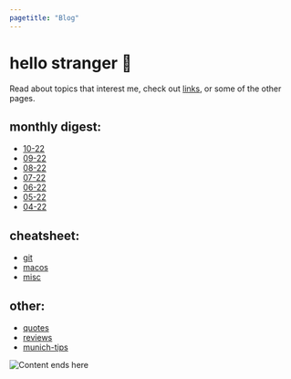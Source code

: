 ```yaml
---
pagetitle: "Blog"
---
```


# hello stranger &#128075;

Read about
topics that interest me, check out [links](./links.html), or some of the
other pages.

## monthly digest:

- [10-22](10-22.html)
- [09-22](09-22.html)
- [08-22](08-22.html)
- [07-22](07-22.html)
- [06-22](06-22.html)
- [05-22](05-22.html)
- [04-22](04-22.html)

## cheatsheet:

- [git](git.html)
- [macos](macos.html)
- [misc](misc.html)

## other:

- [quotes](quotes.html)
- [reviews](reviews.html)
- [munich-tips](munich-tips.html)

<img class="center" src="./img/hero-blog.png" alt="Content ends here">
